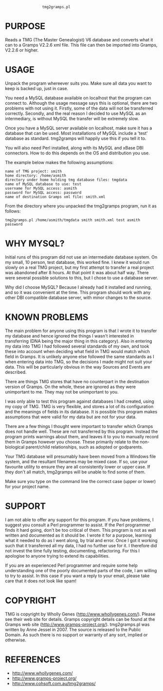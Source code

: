                      tmg2gramps.pl

PURPOSE
=======
Reads a TMG (The Master Genealogist) V6 database and converts what
it can to a Gramps V2.2.6 xml file. This file can then be imported into
Gramps, V2.2.6 or higher.

USAGE
====
Unpack the program whereever suits you. Make sure all data you want to keep
is backed up, just in case.

You need a MySQL database available on localhost that the program can
connect to. Although the usage message says this is optional, there are two
problems with not using it. Firstly, some of the data will not be
transferred correctly. Secondly, and the real reason I decided to use MySQL
as an intermediary, is without MySQL the transfer will be extremely slow.

Once you have a MySQL server available on localhost, make sure it has a
database that can be used. Most installations of MySQL include a 'test'
database as standard. tmg2gramps will happily use this if you tell it to.

You will also need Perl installed, along with its MySQL and xBase DBI
connectors. How to do this depends on the OS and distribution you use.

The example below makes the following assumptions:

    name of TMG project: smith  
    home directory: /home/asmith
    directory under home holding tmg database files: tmgdata
    name of MySQL database to use: test
    username for MySQL access: asmith
    password for MySQL access: password
    name of destination Gramps xml file: smith.xml

From the directory where you unpacked the tmg2gramps program, run it as
follows:

    tmg2gramps.pl /home/asmith/tmgdata smith smith.xml test asmith password


WHY MYSQL?
==========
Initial runs of this program did not use an intermediate database system. On
my small, 10 person, test database, this worked fine. I knew it would run
slowly on a real TMG project, but my first attempt to transfer a real project
was abandoned after 8 hours. At that point it was about half way. There were
several possible solutions to this, but I chose to use a database server.

Why did I choose MySQL? Because I already had it installed and running, and
so it was convenient at the time. This program should work with any other
DBI compatible database server, with minor changes to the source.

KNOWN PROBLEMS
==============
The main problem for anyone using this program is that I wrote it to
transfer my database and hence ignored the things I wasn't interested in
transferring (DNA being the major thing in this category). Also in entering
my data into TMG I had followed several standards of my own, and took these
into account when deciding what field in TMG would match which field in
Gramps. It is unlikely anyone else followed the same standards as I when
entering data into TMG, so the decisions I made might not suit your data.
This will be particularly obvious in the way Sources and Events are
described.

There are things TMG stores that have no counterpart in the destination
version of Gramps. On the whole, these are ignored as they were unimportant
to me. They may not be unimportant to you.

I was only able to test this program against databases I had created, using
my copy of TMG. TMG is very flexible, and stores a lot of its configuration
and the meanings of fields in its database. It is possible this program
makes assumptions that were valid for my data but are not for your data.

There are a few things I thought were important to transfer which Gramps
does not handle well. These are not transferred by this program. Instead the
program prints warnings about them, and leaves it to you to manually record
them in Gramps however you choose. These primarily relate to the
non-biological parent/child relationships, such as adopted or godparents.

Your TMG database will presumably have been moved from a Windows file
system, and the resultant filenames may be mixed case. If so, use your
favourite utility to ensure they are all consistently lower or upper case.
If they don't all match, tmg2gramps will be unable to find some of them.

Make sure you type on the command line the correct case (upper or lower) for
your project name.

SUPPORT
=======
I am not able to offer any support for this program. If you have problems, I
suggest you consult a Perl programmer to assist. If the Perl programmer
finds it hard going, don't be too critical of them. This program is not as
well written and documented as it should be. I wrote it for a purpose,
learning what it needed to do as I went along, by trial and error. Once I
got it working such that it transferred all my data, I had no further use
for it. I therefore did not invest the time fully testing, documenting,
refactoring. For this I apologise to anyone trying to extend its
capabilities.

If you are an experienced Perl programmer and require some help
understanding one of the poorly documented parts of the code, I am willing
to try to assist. In this case if you want a reply to your email, please
take care that it does not look like spam!

COPYRIGHT
=========
TMG is copyright by Wholly Genes (http://www.whollygenes.com/). Please see
their web site for details. Gramps copyright details can be found at the
Gramps web site (http://www.gramps-project.org/). tmg2gramps.pl was written
by Anne Jessel in 2007. The source is released to the Public Domain. As such
there is no support or warranty of any sort, implied or otherwise.





REFERENCES
==========
* http://www.whollygenes.com/
* http://www.gramps-project.org/
* http://www.cohsoft.com.au/tmg2gramps/

